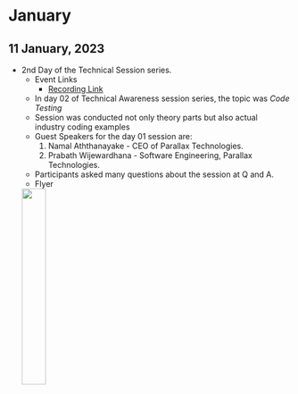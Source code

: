 # January

## 11 January, 2023
- 2nd Day of the Technical Session series.
    - Event Links
         - [Recording Link](https://fb.watch/h_yCaGtrqf/)
    - In day 02 of Technical Awareness session series, the topic was *Code Testing*
    - Session was conducted not only theory parts but also actual industry coding examples
    - Guest Speakers for the day 01 session are:
        01. Namal Aththanayake - CEO of Parallax Technologies.
        02. Prabath Wijewardhana - Software Engineering, Parallax Technologies.
    - Participants asked many questions about the session at Q and A.
    - Flyer
     <img src="https://user-images.githubusercontent.com/68012743/212046671-637d0333-4a42-4dcd-954a-fe10489d2aac.png" width="30%"/>
